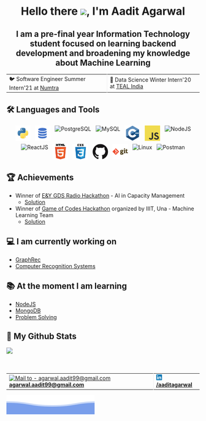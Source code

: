  <h1 align="center"> Hello there <img src="https://media.giphy.com/media/hvRJCLFzcasrR4ia7z/giphy.gif" width="25px">, I'm <b>Aadit Agarwal</b></h1>


<!--![](https://visitor-badge.laobi.icu/badge?page_id=aaditagarwal.aaditagarwal) [![Github](https://img.shields.io/github/followers/aaditagarwal?label=Followers&logo=Github)](https://github.com/aaditagarwal) -->


<h2 align="center">
I am a pre-final year Information Technology student focused on learning backend development and broadening my knowledge about Machine Learning
</h2>

<table align="center">
  <tr>
    <td style="border-right: 1px solid #eeeeef;"> 🐦 Software Engineer Summer Intern'21 at <a href="https://numtra.com/">Numtra</a></td>
    <td > 🌟 Data Science Winter Intern'20 at <a href="https://summerofcode.withgoogle.com/projects/#5941691627864064">TEAL India</a></td>
  </tr>
</table>



## 🛠 Languages and Tools

<p align="center">
  <img src="https://raw.githubusercontent.com/github/explore/80688e429a7d4ef2fca1e82350fe8e3517d3494d/topics/python/python.png" alt="Python" height="40" style="vertical-align:top; margin:4px">
  <img src="https://raw.githubusercontent.com/github/explore/80688e429a7d4ef2fca1e82350fe8e3517d3494d/topics/sql/sql.png" alt="SQL" height="40" style="vertical-align:top; margin:4px">
  <img src="https://www.postgresql.org/media/img/about/press/elephant.png" alt="PostgreSQL" height="40" style="vertical-align:top; margin:4px">
  <img src="https://d1.awsstatic.com/asset-repository/products/amazon-rds/1024px-MySQL.ff87215b43fd7292af172e2a5d9b844217262571.png" alt="MySQL" height="40" style="vertical-align:top; margin:4px">
  <img src="https://raw.githubusercontent.com/github/explore/80688e429a7d4ef2fca1e82350fe8e3517d3494d/topics/cpp/cpp.png" alt="Cpp" height="40" style="vertical-align:top; margin:4px">
  <img src="https://raw.githubusercontent.com/github/explore/80688e429a7d4ef2fca1e82350fe8e3517d3494d/topics/javascript/javascript.png" alt="JavaScript" height="40" style="vertical-align:top; margin:4px">
  <img src="https://icon2.cleanpng.com/20180425/xeq/kisspng-node-js-javascript-web-application-express-js-comp-5ae0f84de7b809.1939946215246930699491.jpg" alt="NodeJS" height="40" style="vertical-align:top; margin:4px">
  <img src="https://www.pngitem.com/pimgs/m/664-6644509_icon-react-js-logo-hd-png-download.png" alt="ReactJS" height="40" style="vertical-align:top; margin:4px">
  <img src="https://raw.githubusercontent.com/github/explore/80688e429a7d4ef2fca1e82350fe8e3517d3494d/topics/html/html.png" alt="Html" height="40" style="vertical-align:top; margin:4px">
  <img src="https://raw.githubusercontent.com/github/explore/80688e429a7d4ef2fca1e82350fe8e3517d3494d/topics/css/css.png" alt="Css" height="40" style="vertical-align:top; margin:4px">
  <img src="https://raw.githubusercontent.com/github/explore/78df643247d429f6cc873026c0622819ad797942/topics/github/github.png" alt="Github" height="40" style="vertical-align:top; margin:4px">
  <img src="https://raw.githubusercontent.com/github/explore/80688e429a7d4ef2fca1e82350fe8e3517d3494d/topics/git/git.png" alt="Git" height="40" style="vertical-align:top; margin:4px">
  <img src="https://assets.stickpng.com/images/58480e82cef1014c0b5e4927.png" alt="Linux" height="40" style="vertical-align:top; margin:4px">
  <img src="https://res.cloudinary.com/postman/image/upload/t_team_logo/v1629869194/team/2893aede23f01bfcbd2319326bc96a6ed0524eba759745ed6d73405a3a8b67a8" alt="Postman" height="40" style="vertical-align:top; margin:4px">

## 🏆 Achievements
- Winner of  [E&Y GDS Radio Hackathon](https://www.credit-suisse.com/pwp/hr/en/codingchallenge/#/) - AI in Capacity Management
  - [Solution](https://github.com/aaditagarwal/Fitment-Predictor)
- Winner of [Game of Codes Hackathon](https://p.lodz.pl/arch/pl/studenci-pl-zaprojektowali-mobilne-aplikacje) organized by IIIT, Una - Machine Learning Team
  - [Solution](https://github.com/aaditagarwal/ActiveNet)

## 💻 I am currently working on

- [GraphRec](https://github.com/aaditagarwal/Graphrec)
- [Computer Recognition Systems](https://github.com/JuliaSzymanska/Computer-Recognition-Systems)

## 📚 At the moment I am learning
- [NodeJS](https://nodejs.org/en/)
- [MongoDB](https://www.mongodb.com/)
- [Problem Solving](https://practice.geeksforgeeks.org/courses/dsa-self-paced)

## 🏅 My Github Stats

<div>

 <img src="https://github-readme-stats.vercel.app/api?username=aaditagarwal&count_private=true&show_icons=true&theme=prussian">
 

 <!-- <img  src="https://github-readme-stats.vercel.app/api/top-langs/?username=aaditagarwal&count_private=true&show_icons=true&theme=prussian"> -->

</div>
</br>
</br>
<table align="center">
  <tr>
    <td style="border-right: 1px solid #eeeeef;"><a href="agarwal.aadit99@gmail.com"><img alt="Mail to - agarwal.aadit99@gmail.com" title="Mail to - agarwal.aadit99@gmail.com" height="15" width="15" src="https://toppng.com/uploads/preview/mail-logo-gmail-logo-2018-11562993752ysgnopnnhx.png"> <b> agarwal.aadit99@gmail.com</b></a></td>
    <td ><a href="https://linkedin.com/in/aaditagarwal"><img alt="LinkedIn - /aaditagarwal" title="LinkedIn - /aaditagarwal" height="15" width="15" src="assets/linkedin.svg"><b> /aaditagarwal</b></a></td>
  </tr>
</table>


![Aadit Agarwal](./assets/bottom_header.svg)
